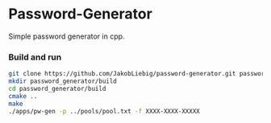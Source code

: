 # Password-Generator
Simple password generator in cpp. 

### Build and run
```bash
git clone https://github.com/JakobLiebig/password-generator.git password_generator
mkdir password_generator/build
cd password_generator/build
cmake ..
make
./apps/pw-gen -p ../pools/pool.txt -f XXXX-XXXX-XXXXX
```
